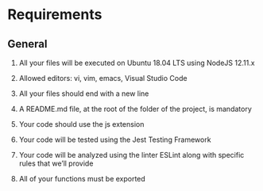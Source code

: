 # Requirements


## General

1. All your files will be executed on Ubuntu 18.04 LTS using NodeJS 12.11.x

2. Allowed editors: vi, vim, emacs, Visual Studio Code

3. All your files should end with a new line

4. A README.md file, at the root of the folder of the project, is mandatory

5. Your code should use the js extension

6. Your code will be tested using the Jest Testing Framework

7. Your code will be analyzed using the linter ESLint along with specific rules that we’ll provide

8. All of your functions must be exported
